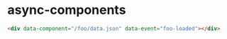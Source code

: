 # async-components

```html
<div data-component="/foo/data.json" data-event="foo-loaded"></div>
```
